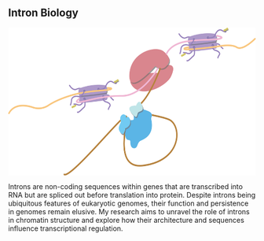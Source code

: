 ## Intron Biology 

<div style="display: flex; justify-content: center;">
  <img src="assets/img/intron-splicing.png" alt="splicing" height="300" />
</div>

Introns are non-coding sequences within genes that are transcribed into RNA but are spliced out before translation into protein. Despite introns being ubiquitous features of eukaryotic genomes, their function and persistence in genomes remain elusive. My research aims to unravel the role of introns in chromatin structure and explore how their architecture and sequences influence transcriptional regulation.
